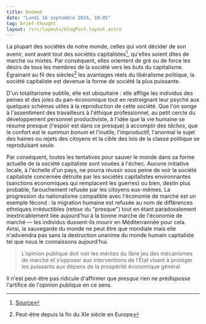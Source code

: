 ```yaml
---
title: Doomed
date: "Lundi 16 septembre 2024, 10:05"
tag: brief-thought
layout: /src/layouts/blogPost.layout.astro
---
```


La plupart des sociétés de notre monde, celles qui vont décider de son avenir, sont avant tout des sociétés capitalistes[^1], qu'elles soient dites de marché ou mixtes. Par conséquent, elles orientent de gré ou de force les désirs de tous les membres de la société vers les buts du capitalisme. Égrainant au fil des siècles[^2] les avantages réels du libéralisme politique, la société capitaliste est devenue la forme de société la plus puissante.

D'un totalitarisme subtile, elle est ubiquitaire : elle afflige les individus des peines et des joies du pan-économique tout en restreignant leur psyché aux quelques schémas utiles à la reproduction de cette société. Que l'on songe à l'assentiment des travailleurs à l'éthique professionnel, au petit cercle du développement personnel productiviste, à l'idée que la vie humaine se résume presque (l'espoir est dans ce presque) à accomplir des _tâches_, que le confort est le _summun bonum_ et l'inutile, l'improductif, l'anormal le sujet des haines ou rejets des citoyens et la cible des lois de la classe politique se reproduisant seule.

Par conséquent, toutes les tentatives pour sauver le monde dans sa forme actuelle de la société capitaliste sont vouées à l'échec. Aucune initiative locale, à l'échelle d'un pays, ne pourra réussir sous peine de voir la société capitaliste concernée détruite par les sociétés capitalistes environnantes (sanctions économiques qui remplacent les guerres) ou bien, destin plus probable, farouchement refusée par les citoyens eux-mêmes. La progression du nationalisme compatible avec l'économie de marché est un exemple fécond : la migration humaine est refusée au nom de différences ethniques irréductibles (retour du "presque") tout en étant paradoxalement inextricablement liée aujourd'hui à la bonne marche de l'économie de marché — les individus dussent-ils mourir en Méditerrannée pour cela. Ainsi, la sauvegarde du monde ne peut être que mondiale mais elle n'adviendra pas sans la destruction unanime du monde humain capitaliste tel que nous le connaissons aujourd'hui.

> L’opinion publique doit voir les mérites du libre jeu des mécanismes de marché et s’opposer aux interventions de l’État visant à protéger les puissants aux dépens de la prospérité économique général

Il n'est peut-être pas ridicule d'affirmer que _presque_ rien ne prédisposse l'artifice de l'opinion publique en ce sens.

[^1]: [Source](https://www.datapandas.org/ranking/capitalist-countries)
[^2]: Peut-être depuis la fin du XIe siècle en Europe
